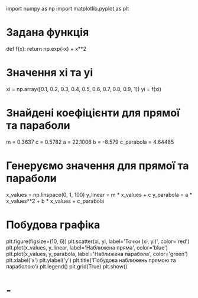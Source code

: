 import numpy as np
import matplotlib.pyplot as plt
# Задана функція
def f(x):
    return np.exp(-x) + x**2
# Значення xi та yi
xi = np.array([0.1, 0.2, 0.3, 0.4, 0.5, 0.6, 0.7, 0.8, 0.9, 1])
yi = f(xi)
# Знайдені коефіцієнти для прямої та параболи
m = 0.3637
c = 0.5782
a = 22.1006
b = -8.579
c_parabola = 4.64485
# Генеруємо значення для прямої та параболи
x_values = np.linspace(0, 1, 100)
y_linear = m * x_values + c
y_parabola = a * x_values**2 + b * x_values + c_parabola
# Побудова графіка
plt.figure(figsize=(10, 6))
plt.scatter(xi, yi, label='Точки (xi, yi)', color='red')
plt.plot(x_values, y_linear, label='Наближена пряма', color='blue')
plt.plot(x_values, y_parabola, label='Наближена парабола', color='green')
plt.xlabel('x')
plt.ylabel('y')
plt.title('Побудова наближень прямою та параболою')
plt.legend()
plt.grid(True)
plt.show()


# -
